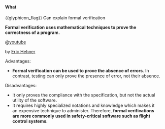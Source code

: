 <div id="title">

#### What

</div>

<span id="prereqs"></span>

<span id="outcomes">{{glyphicon_flag}} Can explain formal verification</span>

<div id="body">

**Formal verification uses mathematical techniques to prove the correctness of a program.**

<panel type="seamless" header="{{ icon_video }} An introduction to Formal Methods">

@[youtube](89fKiaMxHrA)

by [Eric Hehner](http://www.cs.utoronto.ca/~hehner/)

</panel><p/>

Advantages:

* **Formal verification can be used to prove the absence of errors**. In contrast, testing can only prove the presence of error, not their absence.

Disadvantages:

* It only proves the compliance with the specification, but not the actual utility of the software.
* It requires highly specialized notations and knowledge which makes it an expensive technique to administer. Therefore, **formal verifications are more commonly used in safety-critical software such as flight control systems**.

</div>

<div id="extras">

<include src="exercises.md" />

</div>